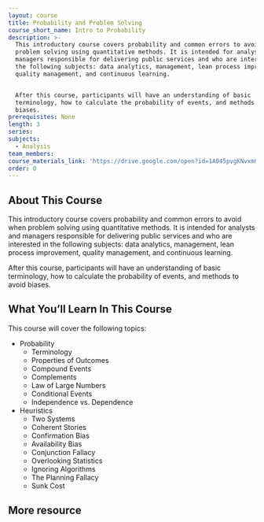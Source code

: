 ```yaml
---
layout: course
title: Probability and Problem Solving
course_short_name: Intro to Probability
description: >-
  This introductory course covers probability and common errors to avoid when
  problem solving using quantitative methods. It is intended for analysts and
  managers responsible for delivering public services and who are interested in
  the following subjects: data analytics, management, lean process improvement,
  quality management, and continuous learning. 


  After this course, participants will have an understanding of basic
  terminology, how to calculate the probability of events, and methods to avoid
  biases.
prerequisites: None
length: 3
series:
subjects:
  - Analysis
team_members:
course_materials_link: 'https://drive.google.com/open?id=1A045pvgKNvxmO2fW7ER3Gs0KFeTOsr7E'
order: 0
---
```


## About This Course

This introductory course covers probability and common errors to avoid when problem solving using quantitative methods. It is intended for analysts and managers responsible for delivering public services and who are interested in the following subjects: data analytics, management, lean process improvement, quality management, and continuous learning.

After this course, participants will have an understanding of basic terminology, how to calculate the probability of events, and methods to avoid biases.

## What You’ll Learn In This Course

This course will cover the following topics:

* Probability
  * Terminology
  * Properties of Outcomes
  * Compound Events
  * Complements
  * Law of Large Numbers
  * Conditional Events
  * Independence vs. Dependence
* Heuristics
  * Two Systems
  * Coherent Stories
  * Confirmation Bias
  * Availability Bias
  * Conjunction Fallacy
  * Overlooking Statistics
  * Ignoring Algorithms
  * The Planning Fallacy
  * Sunk Cost

## More resource